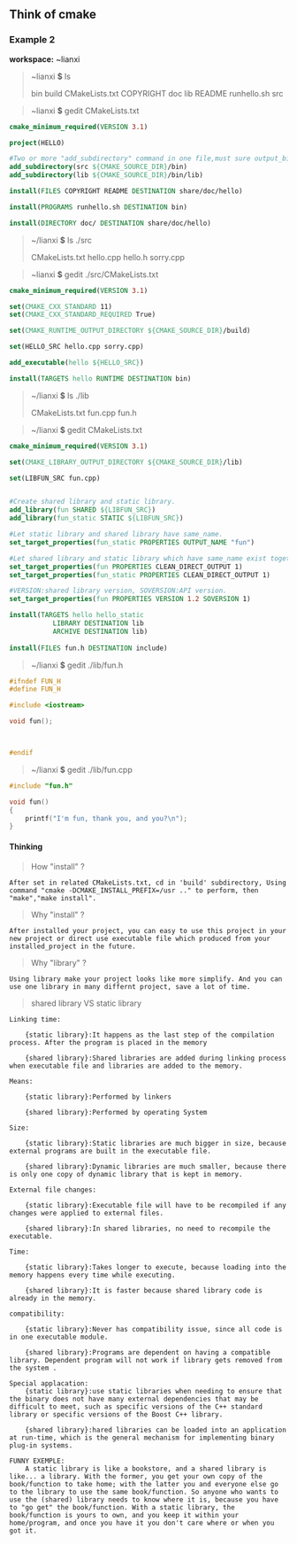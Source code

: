 ## Think of cmake

### Example 2

**workspace:** ~lianxi

>~lianxi **$** ls
>
> bin build CMakeLists.txt COPYRIGHT doc lib README runhello.sh src

>~lianxi **$** gedit CMakeLists.txt

```cmake
cmake_minimum_required(VERSION 3.1)

project(HELLO)

#Two or more "add_subdirectory" command in one file,must sure output_binary_directories are direffent and unique.
add_subdirectory(src ${CMAKE_SOURCE_DIR}/bin)
add_subdirectory(lib ${CMAKE_SOURCE_DIR}/bin/lib)

install(FILES COPYRIGHT README DESTINATION share/doc/hello)

install(PROGRAMS runhello.sh DESTINATION bin)

install(DIRECTORY doc/ DESTINATION share/doc/hello)

```

> ~/lianxi **$** ls ./src
>
>CMakeLists.txt hello.cpp hello.h sorry.cpp

> ~lianxi **$** gedit ./src/CMakeLists.txt
 
```cmake
cmake_minimum_required(VERSION 3.1)

set(CMAKE_CXX_STANDARD 11)
set(CMAKE_CXX_STANDARD_REQUIRED True)

set(CMAKE_RUNTIME_OUTPUT_DIRECTORY ${CMAKE_SOURCE_DIR}/build)

set(HELLO_SRC hello.cpp sorry.cpp)

add_executable(hello ${HELLO_SRC})

install(TARGETS hello RUNTIME DESTINATION bin)

```

> ~/lianxi **$** ls ./lib
>
> CMakeLists.txt fun.cpp fun.h

> ~/lianxi **$** gedit CMakeLists.txt

```cmake
cmake_minimum_required(VERSION 3.1)

set(CMAKE_LIBRARY_OUTPUT_DIRECTORY ${CMAKE_SOURCE_DIR}/lib)

set(LIBFUN_SRC fun.cpp)


#Create shared library and static library.
add_library(fun SHARED ${LIBFUN_SRC})
add_library(fun_static STATIC ${LIBFUN_SRC})

#Let static library and shared library have same_name.  
set_target_properties(fun_static PROPERTIES OUTPUT_NAME "fun")

#Let shared library and static library which have same_name exist together.
set_target_properties(fun PROPERTIES CLEAN_DIRECT_OUTPUT 1)
set_target_properties(fun_static PROPERTIES CLEAN_DIRECT_OUTPUT 1)

#VERSION:shared library version, SOVERSION:API version.
set_target_properties(fun PROPERTIES VERSION 1.2 SOVERSION 1)

install(TARGETS hello hello_static 
           LIBRARY DESTINATION lib     
           ARCHIVE DESTINATION lib)
           
install(FILES fun.h DESTINATION include)

```

> ~/lianxi **$** gedit ./lib/fun.h

```c++
#ifndef FUN_H
#define FUN_H

#include <iostream>

void fun();



#endif

```

> ~/lianxi **$** gedit ./lib/fun.cpp

```c++
#include "fun.h"

void fun()
{
    printf("I'm fun, thank you, and you?\n");
}

```

#### Thinking

> How "install" ?
    
    After set in related CMakeLists.txt, cd in 'build' subdirectory, Using command "cmake -DCMAKE_INSTALL_PREFIX=/usr .." to perform, then "make","make install".

> Why "install" ?

    After installed your project, you can easy to use this project in your new project or direct use executable file which produced from your installed_project in the future.

> Why "library" ?
    
    Using library make your project looks like more simplify. And you can use one library in many differnt project, save a lot of time. 

> shared library VS static library

    Linking time: 

        {static library}:It happens as the last step of the compilation process. After the program is placed in the memory

        {shared library}:Shared libraries are added during linking process when executable file and libraries are added to the memory.

    Means:

        {static library}:Performed by linkers

        {shared library}:Performed by operating System

    Size:

        {static library}:Static libraries are much bigger in size, because external programs are built in the executable file.

        {shared library}:Dynamic libraries are much smaller, because there is only one copy of dynamic library that is kept in memory.

    External file changes:

        {static library}:Executable file will have to be recompiled if any changes were applied to external files.

        {shared library}:In shared libraries, no need to recompile the executable.

    Time:

        {static library}:Takes longer to execute, because loading into the memory happens every time while executing.

        {shared library}:It is faster because shared library code is already in the memory.

    compatibility:

        {static library}:Never has compatibility issue, since all code is in one executable module.

        {shared library}:Programs are dependent on having a compatible library. Dependent program will not work if library gets removed from the system .

    Special applacation:
        {static library}:use static libraries when needing to ensure that the binary does not have many external dependencies that may be difficult to meet, such as specific versions of the C++ standard library or specific versions of the Boost C++ library.

        {shared library}:hared libraries can be loaded into an application at run-time, which is the general mechanism for implementing binary plug-in systems.

    FUNNY EXEMPLE:
        A static library is like a bookstore, and a shared library is like... a library. With the former, you get your own copy of the book/function to take home; with the latter you and everyone else go to the library to use the same book/function. So anyone who wants to use the (shared) library needs to know where it is, because you have to "go get" the book/function. With a static library, the book/function is yours to own, and you keep it within your home/program, and once you have it you don't care where or when you got it.
    
